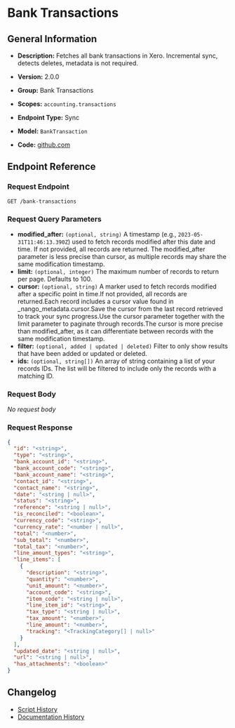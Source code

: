 <!-- BEGIN GENERATED CONTENT -->
# Bank Transactions

## General Information

- **Description:** Fetches all bank transactions in Xero. Incremental sync, detects deletes, metadata is not required.

- **Version:** 2.0.0
- **Group:** Bank Transactions
- **Scopes:** `accounting.transactions`
- **Endpoint Type:** Sync
- **Model:** `BankTransaction`
- **Code:** [github.com](https://github.com/NangoHQ/integration-templates/tree/main/integrations/xero/syncs/bank-transactions.ts)


## Endpoint Reference

### Request Endpoint

`GET /bank-transactions`

### Request Query Parameters

- **modified_after:** `(optional, string)` A timestamp (e.g., `2023-05-31T11:46:13.390Z`) used to fetch records modified after this date and time. If not provided, all records are returned. The modified_after parameter is less precise than cursor, as multiple records may share the same modification timestamp.
- **limit:** `(optional, integer)` The maximum number of records to return per page. Defaults to 100.
- **cursor:** `(optional, string)` A marker used to fetch records modified after a specific point in time.If not provided, all records are returned.Each record includes a cursor value found in _nango_metadata.cursor.Save the cursor from the last record retrieved to track your sync progress.Use the cursor parameter together with the limit parameter to paginate through records.The cursor is more precise than modified_after, as it can differentiate between records with the same modification timestamp.
- **filter:** `(optional, added | updated | deleted)` Filter to only show results that have been added or updated or deleted.
- **ids:** `(optional, string[])` An array of string containing a list of your records IDs. The list will be filtered to include only the records with a matching ID.

### Request Body

_No request body_

### Request Response

```json
{
  "id": "<string>",
  "type": "<string>",
  "bank_account_id": "<string>",
  "bank_account_code": "<string>",
  "bank_account_name": "<string>",
  "contact_id": "<string>",
  "contact_name": "<string>",
  "date": "<string | null>",
  "status": "<string>",
  "reference": "<string | null>",
  "is_reconciled": "<boolean>",
  "currency_code": "<string>",
  "currency_rate": "<number | null>",
  "total": "<number>",
  "sub_total": "<number>",
  "total_tax": "<number>",
  "line_amount_types": "<string>",
  "line_items": [
    {
      "description": "<string>",
      "quantity": "<number>",
      "unit_amount": "<number>",
      "account_code": "<string>",
      "item_code": "<string | null>",
      "line_item_id": "<string>",
      "tax_type": "<string | null>",
      "tax_amount": "<number>",
      "line_amount": "<number>",
      "tracking": "<TrackingCategory[] | null>"
    }
  ],
  "updated_date": "<string | null>",
  "url": "<string | null>",
  "has_attachments": "<boolean>"
}
```

## Changelog

- [Script History](https://github.com/NangoHQ/integration-templates/commits/main/integrations/xero/syncs/bank-transactions.ts)
- [Documentation History](https://github.com/NangoHQ/integration-templates/commits/main/integrations/xero/syncs/bank-transactions.md)

<!-- END  GENERATED CONTENT -->

